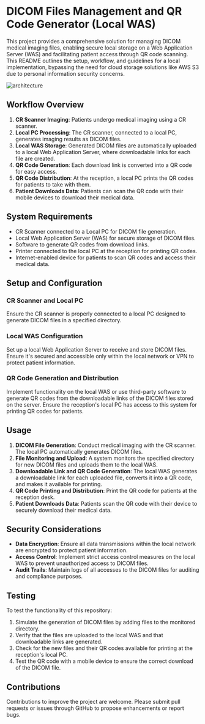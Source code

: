 # DICOM Files Management and QR Code Generator (Local WAS)

This project provides a comprehensive solution for managing DICOM medical imaging files, enabling secure local storage on a Web Application Server (WAS) and facilitating patient access through QR code scanning. This README outlines the setup, workflow, and guidelines for a local implementation, bypassing the need for cloud storage solutions like AWS S3 due to personal information security concerns.

![architecture](https://github.com/safethelife/hospital-local-sw-test/assets/62466374/f97952a2-a2c0-4756-b1aa-80df08a57248)

## Workflow Overview

1. **CR Scanner Imaging**: Patients undergo medical imaging using a CR scanner.
2. **Local PC Processing**: The CR scanner, connected to a local PC, generates imaging results as DICOM files.
3. **Local WAS Storage**: Generated DICOM files are automatically uploaded to a local Web Application Server, where downloadable links for each file are created.
4. **QR Code Generation**: Each download link is converted into a QR code for easy access.
5. **QR Code Distribution**: At the reception, a local PC prints the QR codes for patients to take with them.
6. **Patient Downloads Data**: Patients can scan the QR code with their mobile devices to download their medical data.

## System Requirements

- CR Scanner connected to a Local PC for DICOM file generation.
- Local Web Application Server (WAS) for secure storage of DICOM files.
- Software to generate QR codes from download links.
- Printer connected to the local PC at the reception for printing QR codes.
- Internet-enabled device for patients to scan QR codes and access their medical data.

## Setup and Configuration

### CR Scanner and Local PC

Ensure the CR scanner is properly connected to a local PC designed to generate DICOM files in a specified directory.

### Local WAS Configuration

Set up a local Web Application Server to receive and store DICOM files. Ensure it's secured and accessible only within the local network or VPN to protect patient information.

### QR Code Generation and Distribution

Implement functionality on the local WAS or use third-party software to generate QR codes from the downloadable links of the DICOM files stored on the server. Ensure the reception's local PC has access to this system for printing QR codes for patients.

## Usage

1. **DICOM File Generation**: Conduct medical imaging with the CR scanner. The local PC automatically generates DICOM files.
2. **File Monitoring and Upload**: A system monitors the specified directory for new DICOM files and uploads them to the local WAS.
3. **Downloadable Link and QR Code Generation**: The local WAS generates a downloadable link for each uploaded file, converts it into a QR code, and makes it available for printing.
4. **QR Code Printing and Distribution**: Print the QR code for patients at the reception desk.
5. **Patient Downloads Data**: Patients scan the QR code with their device to securely download their medical data.

## Security Considerations

- **Data Encryption**: Ensure all data transmissions within the local network are encrypted to protect patient information.
- **Access Control**: Implement strict access control measures on the local WAS to prevent unauthorized access to DICOM files.
- **Audit Trails**: Maintain logs of all accesses to the DICOM files for auditing and compliance purposes.

## Testing

To test the functionality of this repository:

1. Simulate the generation of DICOM files by adding files to the monitored directory.
2. Verify that the files are uploaded to the local WAS and that downloadable links are generated.
3. Check for the new files and their QR codes available for printing at the reception's local PC.
4. Test the QR code with a mobile device to ensure the correct download of the DICOM file.

## Contributions

Contributions to improve the project are welcome. Please submit pull requests or issues through GitHub to propose enhancements or report bugs.
